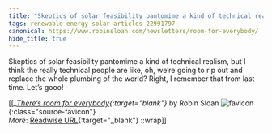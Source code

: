 ```yaml
---
title: "Skeptics of solar feasibility pantomime a kind of technical realism, ..."
tags: renewable-energy solar articles-22991797
canonical: https://www.robinsloan.com/newsletters/room-for-everybody/
hide_title: true
---
```


Skeptics of solar feasibility pantomime a kind of technical realism, but I think the really technical people are like, oh, we’re going to rip out and replace the whole plumbing of the world? Right, I remember that from last time. Let’s gooo!


[[<cite>_[There’s room for everybody](https://www.robinsloan.com/newsletters/room-for-everybody/){:target="_blank"}_</cite> by Robin Sloan ![favicon](https://s2.googleusercontent.com/s2/favicons?domain=www.robinsloan.com){:class="source-favicon"}<br>
_More_: [Readwise URL](https://readwise.io/open/451482474){:target="_blank"}
::wrap]]
